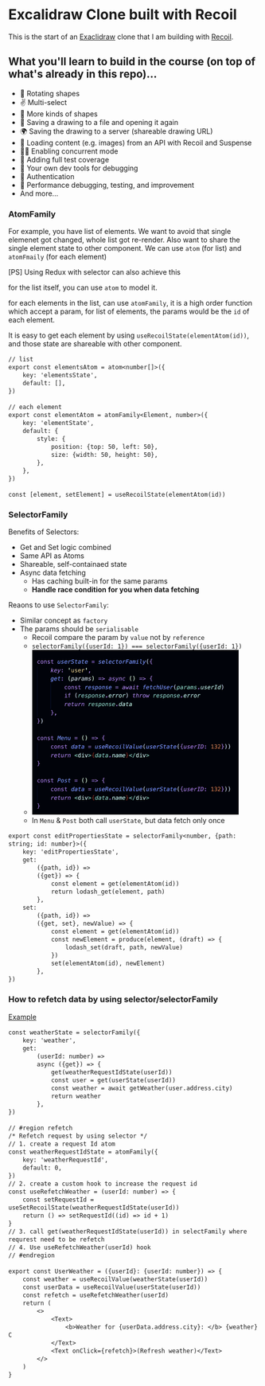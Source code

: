 # Excalidraw Clone built with Recoil

This is the start of an [Exaclidraw](https://excalidraw.com/) clone that I am building with [Recoil](https://recoiljs.org/).

## What you'll learn to build in the course (on top of what's already in this repo)...

-   🔄 Rotating shapes
-   ✌️ Multi-select
-   🔵 More kinds of shapes
-   💾 Saving a drawing to a file and opening it again
-   🌍 Saving the drawing to a server (shareable drawing URL)
-   🌄 Loading content (e.g. images) from an API with Recoil and Suspense
-   👯‍♂️ Enabling concurrent mode
-   🧪 Adding full test coverage
-   🤔 Your own dev tools for debugging
-   🔑 Authentication
-   🏃 Performance debugging, testing, and improvement
-   And more...


### AtomFamily

For example, you have list of elements. We want to avoid that single elemenet got changed, whole list got re-render. Also want to share the single element state to other component. We can use `atom` (for list) and `atomFmaily` (for each element)

[PS] Using Redux with selector can also achieve this

for the list itself, you can use `atom` to model it.

for each elements in the list, can use `atomFamily`, it is a high order function which accept a param, for list of elements, the params would be the `id` of each element.

It is easy to get each element by using `useRecoilState(elementAtom(id))`, and those state are shareable with other component.


```tsx
// list
export const elementsAtom = atom<number[]>({
    key: 'elementsState',
    default: [],
})

// each element
export const elementAtom = atomFamily<Element, number>({
    key: 'elementState',
    default: {
        style: {
            position: {top: 50, left: 50},
            size: {width: 50, height: 50},
        },
    },
})

const [element, setElement] = useRecoilState(elementAtom(id))
```


### SelectorFamily

Benefits of Selectors:

* Get and Set logic combined
* Same API as Atoms
* Shareable, self-containaed state
* Async data fetching
  * Has caching built-in for the same params
  * **Handle race condition for you when data fetching**

Reaons to use `SelectorFamily`:

* Similar concept as `factory`
* The params should be `serialisable`
    * Recoil compare the param by `value` not by `reference`
    * `selectorFamily({userId: 1}) === selectorFamily({userId: 1})`
    * ![Only fetch data once](./docs/same.png)
    * In `Menu` & `Post` both call `userState`, but data fetch only once

```tsx
export const editPropertiesState = selectorFamily<number, {path: string; id: number}>({
    key: 'editPropertiesState',
    get:
        ({path, id}) =>
        ({get}) => {
            const element = get(elementAtom(id))
            return lodash_get(element, path)
        },
    set:
        ({path, id}) =>
        ({get, set}, newValue) => {
            const element = get(elementAtom(id))
            const newElement = produce(element, (draft) => {
                lodash_set(draft, path, newValue)
            })
            set(elementAtom(id), newElement)
        },
})
```

### How to refetch data by using selector/selectorFamily

[Example](src/examples/Async.tsx)

```tsx
const weatherState = selectorFamily({
    key: 'weather',
    get:
        (userId: number) =>
        async ({get}) => {
            get(weatherRequestIdState(userId))
            const user = get(userState(userId))
            const weather = await getWeather(user.address.city)
            return weather
        },
})

// #region refetch
/* Refetch request by using selector */
// 1. create a request Id atom
const weatherRequestIdState = atomFamily({
    key: 'weatherRequestId',
    default: 0,
})
// 2. create a custom hook to increase the request id
const useRefetchWeather = (userId: number) => {
    const setRequestId = useSetRecoilState(weatherRequestIdState(userId))
    return () => setRequestId((id) => id + 1)
}
// 3. call get(weatherRequestIdState(userId)) in selectFamily where requrest need to be refetch
// 4. Use useRefetchWeather(userId) hook
// #endregion

export const UserWeather = ({userId}: {userId: number}) => {
    const weather = useRecoilValue(weatherState(userId))
    const userData = useRecoilValue(userState(userId))
    const refetch = useRefetchWeather(userId)
    return (
        <>
            <Text>
                <b>Weather for {userData.address.city}: </b> {weather} C
            </Text>
            <Text onClick={refetch}>(Refresh weather)</Text>
        </>
    )
}
```
